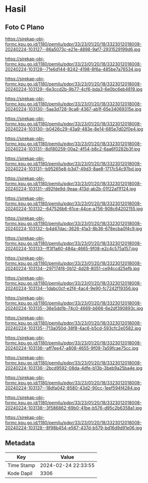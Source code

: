 # Hasil

## Foto C Plano

https://sirekap-obj-formc.kpu.go.id/1180/pemilu/pdpr/33/23/01/20/18/3323012018008-20240224-103127--86a5073c-e21e-4898-9af7-2931529199d6.jpg

https://sirekap-obj-formc.kpu.go.id/1180/pemilu/pdpr/33/23/01/20/18/3323012018008-20240224-103128--71e6d144-8242-4198-8f6a-485be7a76534.jpg

https://sirekap-obj-formc.kpu.go.id/1180/pemilu/pdpr/33/23/01/20/18/3323012018008-20240224-103129--6e3ccd2b-9b77-4cf6-bda3-6e0bc6eb4819.jpg

https://sirekap-obj-formc.kpu.go.id/1180/pemilu/pdpr/33/23/01/20/18/3323012018008-20240224-103130--5aa3d728-9ca8-4367-ab1f-65e34069315e.jpg

https://sirekap-obj-formc.kpu.go.id/1180/pemilu/pdpr/33/23/01/20/18/3323012018008-20240224-103130--b0426c29-43a9-483e-8e14-685e7d02f0e4.jpg

https://sirekap-obj-formc.kpu.go.id/1180/pemilu/pdpr/33/23/01/20/18/3323012018008-20240224-103131--8d180259-00a2-4f54-b8c2-6aa6f0282b3f.jpg

https://sirekap-obj-formc.kpu.go.id/1180/pemilu/pdpr/33/23/01/20/18/3323012018008-20240224-103131--b95265e8-b3d7-49d3-8ae8-1717c54c97bd.jpg

https://sirekap-obj-formc.kpu.go.id/1180/pemilu/pdpr/33/23/01/20/18/3323012018008-20240224-103131--d92fde9d-9eaa-413d-ab2b-01f22af1f124.jpg

https://sirekap-obj-formc.kpu.go.id/1180/pemilu/pdpr/33/23/01/20/18/3323012018008-20240224-103132--647526b6-61ce-44ce-a756-908c64202155.jpg

https://sirekap-obj-formc.kpu.go.id/1180/pemilu/pdpr/33/23/01/20/18/3323012018008-20240224-103132--b4d47dac-3626-41a3-8b36-678ecba0f4c9.jpg

https://sirekap-obj-formc.kpu.go.id/1180/pemilu/pdpr/33/23/01/20/18/3323012018008-20240224-103133--ff3f1a60-484a-4665-9f08-e2c4c575a157.jpg

https://sirekap-obj-formc.kpu.go.id/1180/pemilu/pdpr/33/23/01/20/18/3323012018008-20240224-103134--297174f8-0b12-4d28-8051-ce94ccd25efb.jpg

https://sirekap-obj-formc.kpu.go.id/1180/pemilu/pdpr/33/23/01/20/18/3323012018008-20240224-103134--1dabc0cf-e2f4-4ac4-9e90-fc7242f19356.jpg

https://sirekap-obj-formc.kpu.go.id/1180/pemilu/pdpr/33/23/01/20/18/3323012018008-20240224-103135--36e5dd1b-74c0-4669-b666-6e2df390893c.jpg

https://sirekap-obj-formc.kpu.go.id/1180/pemilu/pdpr/33/23/01/20/18/3323012018008-20240224-103135--713a050d-38f8-4ac6-b5cd-593cfc2e0582.jpg

https://sirekap-obj-formc.kpu.go.id/1180/pemilu/pdpr/33/23/01/20/18/3323012018008-20240224-103136--aff7ee47-a808-4655-9f09-7a59fcae75cc.jpg

https://sirekap-obj-formc.kpu.go.id/1180/pemilu/pdpr/33/23/01/20/18/3323012018008-20240224-103136--2bcd9592-08da-4dfe-b13b-3beb9a25ba4e.jpg

https://sirekap-obj-formc.kpu.go.id/1180/pemilu/pdpr/33/23/01/20/18/3323012018008-20240224-103137--18dfa042-8580-43d2-90cc-1eef594f4284.jpg

https://sirekap-obj-formc.kpu.go.id/1180/pemilu/pdpr/33/23/01/20/18/3323012018008-20240224-103138--3f586862-69b0-41be-b576-d95c2b6358a1.jpg

https://sirekap-obj-formc.kpu.go.id/1180/pemilu/pdpr/33/23/01/20/18/3323012018008-20240224-103128--8f98b454-e567-437d-b579-bd16d9d91e06.jpg


## Metadata

| Key        | Value               |
| ---------- | ------------------- |
| Time Stamp | 2024-02-24 22:33:55 |
| Kode Dapil | 3306                |



